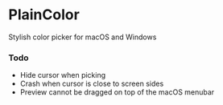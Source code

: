 # PlainColor

Stylish color picker for macOS and Windows

### Todo

- Hide cursor when picking
- Crash when cursor is close to screen sides
- Preview cannot be dragged on top of the macOS menubar

